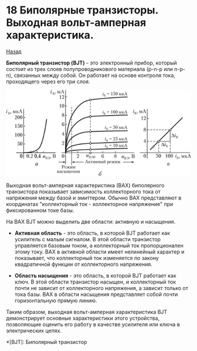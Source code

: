 # 18 Биполярные транзисторы. Выходная вольт-амперная характеристика.

[Назад](EISX.md)

**Биполярный транзистор (BJT)** - это электронный прибор, который состоит из трех слоев полупроводникового материала (p-n-p или n-p-n), связанных между собой. Он работает на основе контроля тока, проходящего через его три слоя. 

![ВАХ](images/29.jpg)

Выходная вольт-амперная характеристика (ВАХ) биполярного транзистора показывает зависимость коллекторного тока от напряжения между базой и эмиттером. Обычно ВАХ представляют в координатах "коллекторный ток - коллекторное напряжение" при фиксированном токе базы. 

На ВАХ BJT можно выделить две области: активную и насыщения. 

- **Активная область** - это область, в которой BJT работает как усилитель с малым сигналом. В этой области транзистор управляется базовым током, а коллекторный ток пропорционален этому току. ВАХ в активной области имеет нелинейный характер и показывает, что коллекторный ток изменяется по закону квадратичной функции от коллекторного напряжения. 

- **Область насыщения** - это область, в которой BJT работает как ключ. В этой области транзистор насыщен, и коллекторный ток почти не зависит от коллекторного напряжения, а зависит только от тока базы. ВАХ в области насыщения представляет собой почти горизонтальную прямую линию. 

Таким образом, выходная вольт-амперная характеристика BJT демонстрирует основные характеристики этого устройства, позволяющие оценить его работу в качестве усилителя или ключа в электрических цепях.

*[BJT]: Биполярный транзистор 
